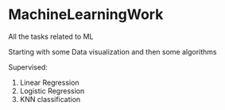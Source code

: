 # MachineLearningWork
All the tasks related to ML

Starting with some Data visualization and then some algorithms


Supervised: 

1. Linear Regression
2. Logistic Regression
3. KNN classification

